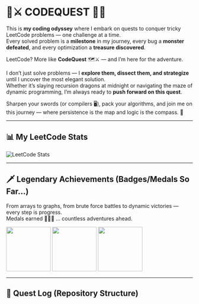 # 🧭⚔️ CODEQUEST 🧩🚀  

This is **my coding odyssey** where I embark on quests to conquer tricky LeetCode problems — one challenge at a time.  
Every solved problem is a **milestone** in my journey, every bug a **monster defeated**, and every optimization a **treasure discovered**.  

LeetCode? More like **CodeQuest** 🗺️⚔️ — and I’m here for the adventure.  

I don’t just solve problems — I **explore them, dissect them, and strategize** until I uncover the most elegant solution.  
Whether it’s slaying recursion dragons at midnight or navigating the maze of dynamic programming, I’m always ready to **push forward on this quest**.  

Sharpen your swords (or compilers 🖥️), pack your algorithms, and join me on this journey — where persistence is the map and logic is the compass. 🧭  

---

## 📊 My LeetCode Stats  

![LeetCode Stats](https://leetcard.jacoblin.cool/real_dusk_84?theme=dark&font=baloo&ext=contest)  

---

## 🗡️ Legendary Achievements (Badges/Medals So Far...)  

From arrays to graphs, from brute force battles to dynamic victories — every step is progress.  
Medals earned 🥇🥈🥉 … countless adventures ahead.  

<img src="https://miro.medium.com/v2/resize:fit:720/1*YJty0oZ9A55kiUZH-yu-4A.gif" width="120"/>  
<img src="https://raw.githubusercontent.com/yourusername/yourrepo/main/assets/leetcode-50days.gif" width="120"/>  
<img src="https://raw.githubusercontent.com/yourusername/yourrepo/main/assets/leetcode-100days.gif" width="120"/>  

---

## 🏹 Quest Log (Repository Structure)  


